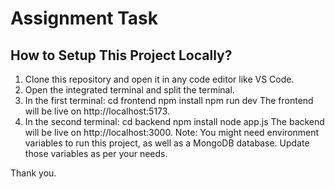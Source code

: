 # Assignment Task

## How to Setup This Project Locally?

1. Clone this repository and open it in any code editor like VS Code.
2. Open the integrated terminal and split the terminal.
3. In the first terminal:
   cd frontend
   npm install 
   npm run dev
   The frontend will be live on http://localhost:5173.
4. In the second terminal:
   cd backend
   npm install
   node app.js
   The backend will be live on http://localhost:3000.
Note: You might need environment variables to run this project, as well as a MongoDB database. Update those variables as per your needs.

Thank you.